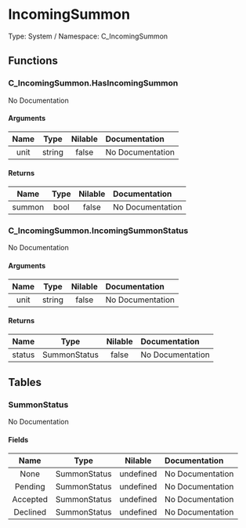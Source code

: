 # IncomingSummon

Type: System / Namespace: C_IncomingSummon

## Functions

### C_IncomingSummon.HasIncomingSummon

No Documentation

#### Arguments
|Name|Type|Nilable|Documentation|
|:---:|:---:|:---:|:---|
|unit|string|false|No Documentation|
#### Returns
|Name|Type|Nilable|Documentation|
|:---:|:---:|:---:|:---|
|summon|bool|false|No Documentation|
### C_IncomingSummon.IncomingSummonStatus

No Documentation

#### Arguments
|Name|Type|Nilable|Documentation|
|:---:|:---:|:---:|:---|
|unit|string|false|No Documentation|
#### Returns
|Name|Type|Nilable|Documentation|
|:---:|:---:|:---:|:---|
|status|SummonStatus|false|No Documentation|
## Tables

### SummonStatus

No Documentation

#### Fields
|Name|Type|Nilable|Documentation|
|:---:|:---:|:---:|:---|
|None|SummonStatus|undefined|No Documentation|
|Pending|SummonStatus|undefined|No Documentation|
|Accepted|SummonStatus|undefined|No Documentation|
|Declined|SummonStatus|undefined|No Documentation|